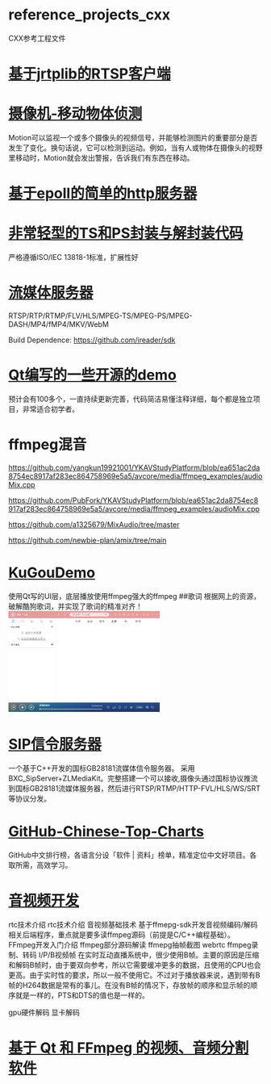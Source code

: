 # reference_projects_cxx
CXX参考工程文件

# [基于jrtplib的RTSP客户端](https://github.com/Ansersion/myRtspClient/tree/master)

# [摄像机-移动物体侦测](https://github.com/Motion-Project/motion)
Motion可以监视一个或多个摄像头的视频信号，并能够检测图片的重要部分是否发生了变化。换句话说，它可以检测到运动。例如，当有人或物体在摄像头的视野里移动时，Motion就会发出警报，告诉我们有东西在移动。

# [基于epoll的简单的http服务器](https://github.com/hongliuliao/ehttp)

# [非常轻型的TS和PS封装与解封装代码](https://github.com/xphh/litets)
严格遵循ISO/IEC 13818-1标准，扩展性好

# [流媒体服务器](https://github.com/ireader/media-server)
RTSP/RTP/RTMP/FLV/HLS/MPEG-TS/MPEG-PS/MPEG-DASH/MP4/fMP4/MKV/WebM

Build Dependence: https://github.com/ireader/sdk
# [Qt编写的一些开源的demo](https://github.com/feiyangqingyun/QWidgetDemo)

预计会有100多个，一直持续更新完善，代码简洁易懂注释详细，每个都是独立项目，非常适合初学者。

# ffmpeg混音
https://github.com/yangkun19921001/YKAVStudyPlatform/blob/ea651ac2da8754ec8917af283ec864758969e5a5/avcore/media/ffmpeg_examples/audioMix.cpp

https://github.com/PubFork/YKAVStudyPlatform/blob/ea651ac2da8754ec8917af283ec864758969e5a5/avcore/media/ffmpeg_examples/audioMix.cpp

https://github.com/a1325679/MixAudio/tree/master

https://github.com/newbie-plan/amix/tree/main

# [KuGouDemo](https://github.com/what951006/KuGouDemo/)
使用Qt写的UI层，底层播放使用ffmpeg强大的ffmpeg ##歌词 根据网上的资源，破解酷狗歌词，并实现了歌词的精准对齐！
<img src="https://github.com/melonbo/image/blob/main/group_01/sp230725_104028.png" alt="error" style="width: 300px; height: 200px;">

# [SIP信令服务器](https://github.com/any12345com/BXC_SipServer)
一个基于C++开发的国标GB28181流媒体信令服务器。 采用BXC_SipServer+ZLMediaKit。完整搭建一个可以接收,摄像头通过国标协议推流到国标GB28181流媒体服务器，然后进行RTSP/RTMP/HTTP-FVL/HLS/WS/SRT等协议分发。

# [GitHub-Chinese-Top-Charts](https://github.com/GrowingGit/GitHub-Chinese-Top-Charts)
GitHub中文排行榜，各语言分设「软件 | 资料」榜单，精准定位中文好项目。各取所需，高效学习。

# [音视频开发](https://github.com/cherishman2005/rtc)
rtc技术介绍
rtc技术介绍
音视频基础技术
基于ffmepg-sdk开发音视频编码/解码相关后端程序，重点就是要多读ffmpeg源码（前提是C/C++编程基础）。
FFmpeg开发入门介绍
ffmpeg部分源码解读
ffmepg抽帧截图
webrtc ffmpeg录制、转码
I/P/B视频帧
在实时互动直播系统中，很少使用B帧。主要的原因是压缩和解码B帧时，由于要双向参考，所以它需要缓冲更多的数据，且使用的CPU也会更高。由于实时性的要求，所以一般不使用它。不过对于播放器来说，遇到带有B帧的H264数据是常有的事儿。在没有B帧的情况下，存放帧的顺序和显示帧的顺序就是一样的，PTS和DTS的值也是一样的。

gpu硬件解码
显卡解码

# [基于 Qt 和 FFmpeg 的视频、音频分割软件](https://github.com/sonichy/HTYVideoSpliter)
